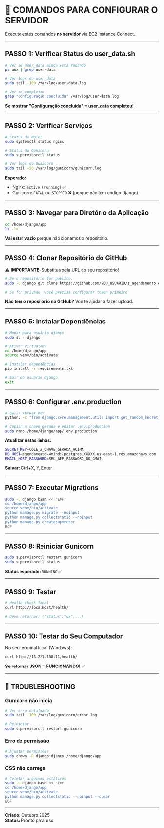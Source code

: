 # 🔧 COMANDOS PARA CONFIGURAR O SERVIDOR

Execute estes comandos **no servidor** via EC2 Instance Connect.

---

## PASSO 1: Verificar Status do user_data.sh

```bash
# Ver se user_data ainda está rodando
ps aux | grep user-data

# Ver logs do user_data
sudo tail -100 /var/log/user-data.log

# Ver se completou
grep "Configuração concluída" /var/log/user-data.log
```

**Se mostrar "Configuração concluída" = user_data completou!**

---

## PASSO 2: Verificar Serviços

```bash
# Status do Nginx
sudo systemctl status nginx

# Status do Gunicorn
sudo supervisorctl status

# Ver logs do Gunicorn
sudo tail -50 /var/log/gunicorn/gunicorn.log
```

**Esperado:**
- Nginx: `active (running)` ✅
- Gunicorn: `FATAL` ou `STOPPED` ❌ (porque não tem código Django)

---

## PASSO 3: Navegar para Diretório da Aplicação

```bash
cd /home/django/app
ls -la
```

**Vai estar vazio** porque não clonamos o repositório.

---

## PASSO 4: Clonar Repositório do GitHub

⚠️ **IMPORTANTE:** Substitua pela URL do seu repositório!

```bash
# Se o repositório for público:
sudo -u django git clone https://github.com/SEU_USUARIO/s_agendamento.git .

# Se for privado, você precisa configurar token primeiro
```

**Não tem o repositório no GitHub?** Vou te ajudar a fazer upload.

---

## PASSO 5: Instalar Dependências

```bash
# Mudar para usuário django
sudo su - django

# Ativar virtualenv
cd /home/django/app
source venv/bin/activate

# Instalar dependências
pip install -r requirements.txt

# Sair do usuário django
exit
```

---

## PASSO 6: Configurar .env.production

```bash
# Gerar SECRET_KEY
python3 -c "from django.core.management.utils import get_random_secret_key; print(get_random_secret_key())"

# Copiar a chave gerada e editar .env.production
sudo nano /home/django/app/.env.production
```

**Atualizar estas linhas:**
```bash
SECRET_KEY=COLE_A_CHAVE_GERADA_ACIMA
DB_HOST=agendamento-4minds-postgres.XXXXX.us-east-1.rds.amazonaws.com
EMAIL_HOST_PASSWORD=SEU_APP_PASSWORD_DO_GMAIL
```

**Salvar:** Ctrl+X, Y, Enter

---

## PASSO 7: Executar Migrations

```bash
sudo -u django bash << 'EOF'
cd /home/django/app
source venv/bin/activate
python manage.py migrate --noinput
python manage.py collectstatic --noinput
python manage.py createsuperuser
EOF
```

---

## PASSO 8: Reiniciar Gunicorn

```bash
sudo supervisorctl restart gunicorn
sudo supervisorctl status
```

**Status esperado:** `RUNNING` ✅

---

## PASSO 9: Testar

```bash
# Health check local
curl http://localhost/health/

# Deve retornar: {"status":"ok",...}
```

---

## PASSO 10: Testar do Seu Computador

No seu terminal local (Windows):
```bash
curl http://13.221.138.11/health/
```

**Se retornar JSON = FUNCIONANDO!** ✅

---

## 🔧 TROUBLESHOOTING

### Gunicorn não inicia

```bash
# Ver erro detalhado
sudo tail -100 /var/log/gunicorn/error.log

# Reiniciar
sudo supervisorctl restart gunicorn
```

### Erro de permissão

```bash
# Ajustar permissões
sudo chown -R django:django /home/django/app
```

### CSS não carrega

```bash
# Coletar arquivos estáticos
sudo -u django bash << 'EOF'
cd /home/django/app
source venv/bin/activate
python manage.py collectstatic --noinput --clear
EOF
```

---

**Criado:** Outubro 2025  
**Status:** Pronto para uso

